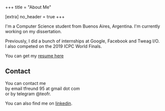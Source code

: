 +++
title = "About Me"

[extra]
no_header = true
+++

I'm a Computer Science student from Buenos Aires, Argentina. I'm currently working on my dissertation.

Previously, I did a bunch of internships at Google, Facebook and Tweag I/O. I also competed on the 2019 ICPC World Finals.

You can get my [resume here](https://github.com/teofr/CV/releases/latest/download/cv_en.pdf)

## Contact

You can contact me
<br>
by email tfreund 95 at gmail dot com 
<br>
or by telegram @teofr.

You can also find me on [linkedin](https://www.linkedin.com/in/teodoro-freund/).